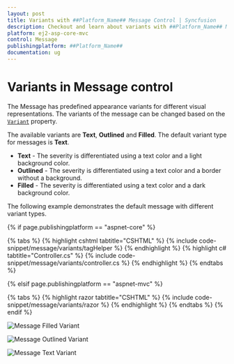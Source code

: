 ```yaml
---
layout: post
title: Variants with ##Platform_Name## Message Control | Syncfusion
description: Checkout and learn about variants with ##Platform_Name## Message control of Syncfusion Essential JS 2 and more details.
platform: ej2-asp-core-mvc
control: Message
publishingplatform: ##Platform_Name##
documentation: ug
---
```


# Variants in Message control

The Message has predefined appearance variants for different visual representations. The variants of the message can be changed based on the [`Variant`](https://help.syncfusion.com/cr/aspnetmvc-js2/Syncfusion.EJ2.Notifications.Message.html#Syncfusion_EJ2_Notifications_Message_Variant) property.

The available variants are **Text**, **Outlined** and **Filled**. The default variant type for messages is **Text**.
* **Text** - The severity is differentiated using a text color and a light background color.
* **Outlined** - The severity is differentiated using a text color and a border without a background.
* **Filled** - The severity is differentiated using a text color and a dark background color.

The following example demonstrates the default message with different variant types.

{% if page.publishingplatform == "aspnet-core" %}

{% tabs %}
{% highlight cshtml tabtitle="CSHTML" %}
{% include code-snippet/message/variants/tagHelper %}
{% endhighlight %}
{% highlight c# tabtitle="Controller.cs" %}
{% include code-snippet/message/variants/controller.cs %}
{% endhighlight %}
{% endtabs %}

{% elsif page.publishingplatform == "aspnet-mvc" %}

{% tabs %}
{% highlight razor tabtitle="CSHTML" %}
{% include code-snippet/message/variants/razor %}
{% endhighlight %}
{% endtabs %}
{% endif %}

![Message Filled Variant](images/variants-filled.png)

![Message Outlined Variant](images/variants-outlined.png)

![Message Text Variant](images/variants-text.png)